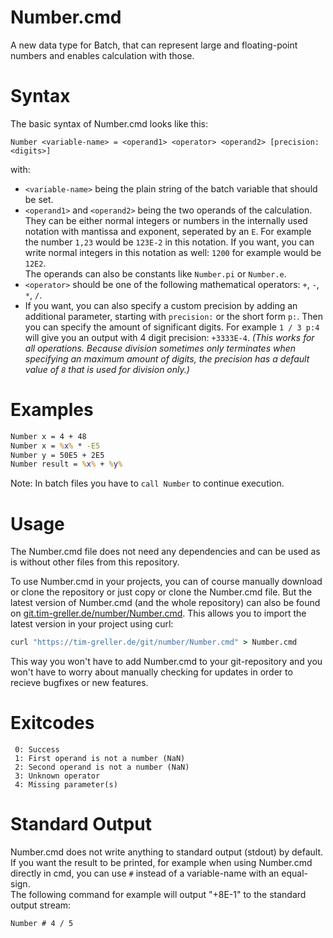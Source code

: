 # Number.cmd
A new data type for Batch, that can represent large and floating-point numbers and enables calculation with those.


# Syntax
The basic syntax of Number.cmd looks like this:
```
Number <variable-name> = <operand1> <operator> <operand2> [precision:<digits>]
```
with: 
- `<variable-name>` being the plain string of the batch variable that should be set.
- `<operand1>` and `<operand2>` being the two operands of the calculation. They can be either normal integers or numbers in the internally used notation with mantissa and exponent, seperated by an `E`. For example the number `1,23` would be `123E-2` in this notation. If you want, you can write normal integers in this notation as well: `1200` for example would be `12E2`.  
The operands can also be constants like `Number.pi` or `Number.e`.
- `<operator>` should be one of the following mathematical operators: `+`, `-`, `*`, `/`.
- If you want, you can also specify a custom precision by adding an additional parameter, starting with `precision:` or the short form `p:`. Then you can specify the amount of significant digits. For example `1 / 3 p:4` will give you an output with 4 digit precision: `+3333E-4`. _(This works for all operations. Because division sometimes only terminates when specifying an maximum amount of digits, the precision has a default value of `8` that is used for division only.)_


# Examples
```cmd
Number x = 4 + 48
Number x = %x% * -E5
Number y = 50E5 + 2E5
Number result = %x% + %y%
```
Note: In batch files you have to `call Number` to continue execution.


# Usage
The Number.cmd file does not need any dependencies and can be used as is without other files from this repository.  

To use Number.cmd in your projects, you can of course manually download or clone the repository or just copy or clone the Number.cmd file.
But the latest version of Number.cmd (and the whole repository) can also be found on [git.tim-greller.de/number/Number.cmd](https://tim-greller.de/git/number/Number.cmd). This allows you to import the latest version in your project using curl:
```cmd
curl "https://tim-greller.de/git/number/Number.cmd" > Number.cmd
```
This way you won't have to add Number.cmd to your git-repository and you won't have to worry about manually checking for updates in order to recieve bugfixes or new features.


# Exitcodes
```
 0: Success
 1: First operand is not a number (NaN)
 2: Second operand is not a number (NaN)
 3: Unknown operator
 4: Missing parameter(s)
```


# Standard Output
Number.cmd does not write anything to standard output (stdout) by default. If you want the result to be printed, for example when using Number.cmd directly in cmd, you can use `#` instead of a variable-name with an equal-sign.  
The following command for example will output "+8E-1" to the standard output stream:
```cmd
Number # 4 / 5
```
